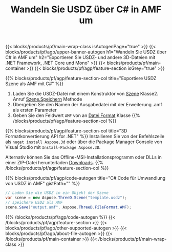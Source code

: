 ﻿---
title: Wandeln Sie USDZ über C# in AMF um 
description: Konvertieren Sie USDZ- und andere 3D-Dateien mit .NET API
url: /de/net/conversion/usdz-to-amf/
family: 3d
platformtag: net
feature: conversion
informat: USDZ
outformat: AMF
otherformats: AMF DAE HTML JT PDF DRC DXF PLY 
---
{{< blocks/products/pf/main-wrap-class isAutogenPage="true" >}}
{{< blocks/products/pf/agp/upper-banner-autogen h1="Wandeln Sie USDZ über C# in AMF um" h2="Exportieren Sie USDZ- und andere 3D-Dateien mit .NET Framework, .NET Core und Mono" >}}
{{< blocks/products/pf/main-container >}}
{{< blocks/products/pf/agp/feature-section isGrey="true" >}}

{{% blocks/products/pf/agp/feature-section-col title="Exportiere USDZ Szene als AMF mit C#" %}}
1. Laden Sie die USDZ-Datei mit einem Konstruktor von [Szene](https://apireference.aspose.com/3d/net/aspose.threed/scene) Klasse2. Anruf [Szene.Speichern](https://apireference.aspose.com/3d/net/aspose.threed/scene/methods/save/index) Methode
3. Übergeben Sie den Namen der Ausgabedatei mit der Erweiterung .amf als ersten Parameter
4. Geben Sie den Feldwert `AMF` von an [Datei Format](https://apireference.aspose.com/3d/net/aspose.threed/fileformat/fields/index) Klasse
{{% /blocks/products/pf/agp/feature-section-col %}}

{{% blocks/products/pf/agp/feature-section-col title="3D Formatkonvertierung API for .NET" %}}
Installieren Sie von der Befehlszeile als ```nuget install Aspose.3d``` oder über die Package Manager Console von Visual Studio mit ```Install-Package Aspose.3D```.

Alternativ können Sie das Offline-MSI-Installationsprogramm oder DLLs in einer ZIP-Datei herunterladen [Downloads](https://releases.aspose.com/3d/net).
{{% /blocks/products/pf/agp/feature-section-col %}}

{{% blocks/products/pf/agp/code-autogen title="C# Code für Umwandlung von USDZ in AMF" gistPath="" %}}
```cs
// Laden Sie die USDZ in ein Objekt der Szene 
var scene = new Aspose.ThreeD.Scene("template.usdz");
// speichere USDZ als AMF 
scene.Save("output.amf", Aspose.ThreeD.FileFormat.AMF);

```
{{% /blocks/products/pf/agp/code-autogen %}}
{{< /blocks/products/pf/agp/feature-section >}}
{{< blocks/products/pf/agp/other-supported-autogen >}}
{{< blocks/products/pf/agp/about-file-autogen >}}
{{< /blocks/products/pf/main-container >}}
{{< /blocks/products/pf/main-wrap-class >}}